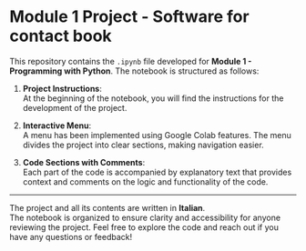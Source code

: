 # Module 1 Project - Software for contact book

This repository contains the `.ipynb` file developed for **Module 1 - Programming with Python**. The notebook is structured as follows:

1. **Project Instructions**:  
   At the beginning of the notebook, you will find the instructions for the development of the project.

2. **Interactive Menu**:  
   A menu has been implemented using Google Colab features. The menu divides the project into clear sections, making navigation easier.

3. **Code Sections with Comments**:  
   Each part of the code is accompanied by explanatory text that provides context and comments on the logic and functionality of the code.

---

The project and all its contents are written in **Italian**.<br>
The notebook is organized to ensure clarity and accessibility for anyone reviewing the project. Feel free to explore the code and reach out if you have any questions or feedback! 

